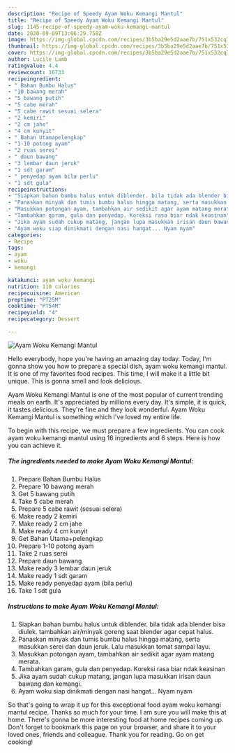 ```yaml
---
description: "Recipe of Speedy Ayam Woku Kemangi Mantul"
title: "Recipe of Speedy Ayam Woku Kemangi Mantul"
slug: 1145-recipe-of-speedy-ayam-woku-kemangi-mantul
date: 2020-09-09T13:06:29.758Z
image: https://img-global.cpcdn.com/recipes/3b5ba29e5d2aae7b/751x532cq70/ayam-woku-kemangi-mantul-foto-resep-utama.jpg
thumbnail: https://img-global.cpcdn.com/recipes/3b5ba29e5d2aae7b/751x532cq70/ayam-woku-kemangi-mantul-foto-resep-utama.jpg
cover: https://img-global.cpcdn.com/recipes/3b5ba29e5d2aae7b/751x532cq70/ayam-woku-kemangi-mantul-foto-resep-utama.jpg
author: Lucile Lamb
ratingvalue: 4.4
reviewcount: 16733
recipeingredient:
- " Bahan Bumbu Halus"
- "10 bawang merah"
- "5 bawang putih"
- "5 cabe merah"
- "5 cabe rawit sesuai selera"
- "2 kemiri"
- "2 cm jahe"
- "4 cm kunyit"
- " Bahan Utamapelengkap"
- "1-10 potong ayam"
- "2 ruas serei"
- " daun bawang"
- "3 lembar daun jeruk"
- "1 sdt garam"
- " penyedap ayam bila perlu"
- "1 sdt gula"
recipeinstructions:
- "Siapkan bahan bumbu halus untuk diblender. bila tidak ada blender bisa diulek. tambahkan air/minyak goreng saat blender agar cepat halus."
- "Panaskan minyak dan tumis bumbu halus hingga matang, serta masukkan serei dan daun jeruk. Lalu masukkan tomat sampai layu."
- "Masukkan potongan ayam, tambahkan air sedikit agar ayam matang merata."
- "Tambahkan garam, gula dan penyedap. Koreksi rasa biar ndak keasinan"
- "Jika ayam sudah cukup matang, jangan lupa masukkan irisan daun bawang dan kemangi."
- "Ayam woku siap dinikmati dengan nasi hangat... Nyam nyam"
categories:
- Recipe
tags:
- ayam
- woku
- kemangi

katakunci: ayam woku kemangi 
nutrition: 110 calories
recipecuisine: American
preptime: "PT25M"
cooktime: "PT54M"
recipeyield: "4"
recipecategory: Dessert

---
```



![Ayam Woku Kemangi Mantul](https://img-global.cpcdn.com/recipes/3b5ba29e5d2aae7b/751x532cq70/ayam-woku-kemangi-mantul-foto-resep-utama.jpg)

Hello everybody, hope you're having an amazing day today. Today, I'm gonna show you how to prepare a special dish, ayam woku kemangi mantul. It is one of my favorites food recipes. This time, I will make it a little bit unique. This is gonna smell and look delicious.

Ayam Woku Kemangi Mantul is one of the most popular of current trending meals on earth. It's appreciated by millions every day. It's simple, it is quick, it tastes delicious. They're fine and they look wonderful. Ayam Woku Kemangi Mantul is something which I've loved my entire life.




To begin with this recipe, we must prepare a few ingredients. You can cook ayam woku kemangi mantul using 16 ingredients and 6 steps. Here is how you can achieve it.

<!--inarticleads1-->

##### The ingredients needed to make Ayam Woku Kemangi Mantul:

1. Prepare  Bahan Bumbu Halus
1. Prepare 10 bawang merah
1. Get 5 bawang putih
1. Take 5 cabe merah
1. Prepare 5 cabe rawit (sesuai selera)
1. Make ready 2 kemiri
1. Make ready 2 cm jahe
1. Make ready 4 cm kunyit
1. Get  Bahan Utama+pelengkap
1. Prepare 1-10 potong ayam
1. Take 2 ruas serei
1. Prepare  daun bawang
1. Make ready 3 lembar daun jeruk
1. Make ready 1 sdt garam
1. Make ready  penyedap ayam (bila perlu)
1. Take 1 sdt gula




<!--inarticleads2-->

##### Instructions to make Ayam Woku Kemangi Mantul:

1. Siapkan bahan bumbu halus untuk diblender. bila tidak ada blender bisa diulek. tambahkan air/minyak goreng saat blender agar cepat halus.
1. Panaskan minyak dan tumis bumbu halus hingga matang, serta masukkan serei dan daun jeruk. Lalu masukkan tomat sampai layu.
1. Masukkan potongan ayam, tambahkan air sedikit agar ayam matang merata.
1. Tambahkan garam, gula dan penyedap. Koreksi rasa biar ndak keasinan
1. Jika ayam sudah cukup matang, jangan lupa masukkan irisan daun bawang dan kemangi.
1. Ayam woku siap dinikmati dengan nasi hangat... Nyam nyam




So that's going to wrap it up for this exceptional food ayam woku kemangi mantul recipe. Thanks so much for your time. I am sure you will make this at home. There's gonna be more interesting food at home recipes coming up. Don't forget to bookmark this page on your browser, and share it to your loved ones, friends and colleague. Thank you for reading. Go on get cooking!
